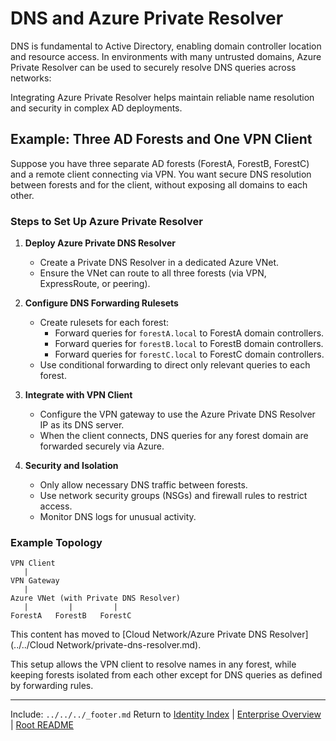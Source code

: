 ﻿---
Last Reviewed: 2025-09-04
Tags: 
---

# DNS and Azure Private Resolver

DNS is fundamental to Active Directory, enabling domain controller location and resource access. In environments with many untrusted domains, Azure Private Resolver can be used to securely resolve DNS queries across networks:

Integrating Azure Private Resolver helps maintain reliable name resolution and security in complex AD deployments.

## Example: Three AD Forests and One VPN Client

Suppose you have three separate AD forests (ForestA, ForestB, ForestC) and a remote client connecting via VPN. You want secure DNS resolution between forests and for the client, without exposing all domains to each other.

### Steps to Set Up Azure Private Resolver

1. **Deploy Azure Private DNS Resolver**
   - Create a Private DNS Resolver in a dedicated Azure VNet.
   - Ensure the VNet can route to all three forests (via VPN, ExpressRoute, or peering).

2. **Configure DNS Forwarding Rulesets**
   - Create rulesets for each forest:
     - Forward queries for `forestA.local` to ForestA domain controllers.
     - Forward queries for `forestB.local` to ForestB domain controllers.
     - Forward queries for `forestC.local` to ForestC domain controllers.
   - Use conditional forwarding to direct only relevant queries to each forest.

3. **Integrate with VPN Client**
   - Configure the VPN gateway to use the Azure Private DNS Resolver IP as its DNS server.
   - When the client connects, DNS queries for any forest domain are forwarded securely via Azure.

4. **Security and Isolation**
   - Only allow necessary DNS traffic between forests.
   - Use network security groups (NSGs) and firewall rules to restrict access.
   - Monitor DNS logs for unusual activity.

### Example Topology

```
VPN Client
   |
VPN Gateway
   |
Azure VNet (with Private DNS Resolver)
   |         |         |
ForestA   ForestB   ForestC
```

This content has moved to [Cloud Network/Azure Private DNS Resolver](../../Cloud Network/private-dns-resolver.md).

This setup allows the VPN client to resolve names in any forest, while keeping forests isolated from each other except for DNS queries as defined by forwarding rules.

---
Include: `../../../_footer.md`
Return to [Identity Index](../_index.md) | [Enterprise Overview](../_index.md) | [Root README](../../README.md)
